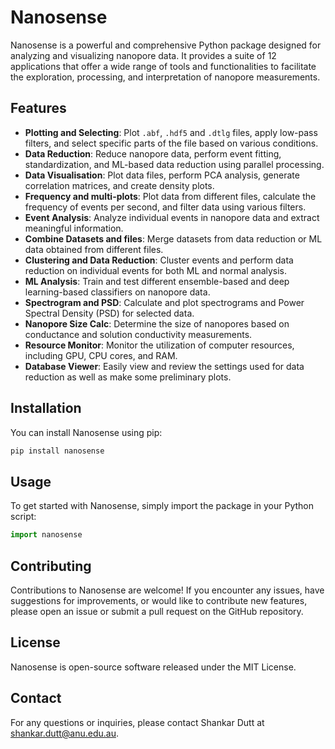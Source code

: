# Nanosense
Nanosense is a powerful and comprehensive Python package designed for analyzing and visualizing nanopore data. It provides a suite of 12 applications that offer a wide range of tools and functionalities to facilitate the exploration, processing, and interpretation of nanopore measurements.

## Features

- **Plotting and Selecting**: Plot `.abf`, `.hdf5` and `.dtlg` files, apply low-pass filters, and select specific parts of the file based on various conditions.
- **Data Reduction**: Reduce nanopore data, perform event fitting, standardization, and ML-based data reduction using parallel processing.
- **Data Visualisation**: Plot data files, perform PCA analysis, generate correlation matrices, and create density plots.
- **Frequency and multi-plots**: Plot data from different files, calculate the frequency of events per second, and filter data using various filters.
- **Event Analysis**: Analyze individual events in nanopore data and extract meaningful information.
- **Combine Datasets and files**: Merge datasets from data reduction or ML data obtained from different files.
- **Clustering and Data Reduction**: Cluster events and perform data reduction on individual events for both ML and normal analysis.
- **ML Analysis**: Train and test different ensemble-based and deep learning-based classifiers on nanopore data.
- **Spectrogram and PSD**: Calculate and plot spectrograms and Power Spectral Density (PSD) for selected data.
- **Nanopore Size Calc**: Determine the size of nanopores based on conductance and solution conductivity measurements.
- **Resource Monitor**: Monitor the utilization of computer resources, including GPU, CPU cores, and RAM.
- **Database Viewer**: Easily view and review the settings used for data reduction as well as make some preliminary plots.

## Installation
You can install Nanosense using pip:
```bash
pip install nanosense
```

## Usage
To get started with Nanosense, simply import the package in your Python script:
```python
import nanosense
```

## Contributing
Contributions to Nanosense are welcome! If you encounter any issues, have suggestions for improvements, or would like to contribute new features, please open an issue or submit a pull request on the GitHub repository.

## License
Nanosense is open-source software released under the MIT License.

## Contact
For any questions or inquiries, please contact Shankar Dutt at [shankar.dutt@anu.edu.au](mailto:shankar.dutt@anu.edu.au).
